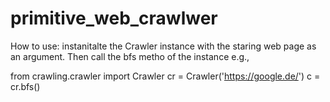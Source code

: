 # primitive_web_crawlwer

How to use:
instanitalte the Crawler instance with the staring web page as an argument. Then call the bfs metho of the instance e.g.,

from crawling.crawler import Crawler
cr = Crawler('https://google.de/')
c = cr.bfs()
